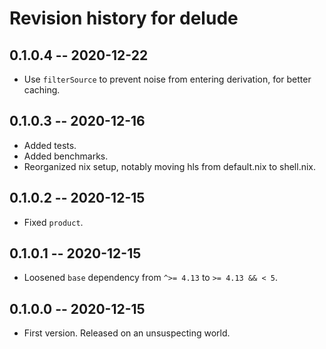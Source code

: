 # Revision history for delude

## 0.1.0.4 -- 2020-12-22

* Use `filterSource` to prevent noise from entering derivation, for better
  caching.

## 0.1.0.3 -- 2020-12-16

* Added tests.
* Added benchmarks.
* Reorganized nix setup, notably moving hls from default.nix to shell.nix.

## 0.1.0.2 -- 2020-12-15

* Fixed `product`.

## 0.1.0.1 -- 2020-12-15

* Loosened `base` dependency from `^>= 4.13` to `>= 4.13 && < 5`.

## 0.1.0.0 -- 2020-12-15

* First version. Released on an unsuspecting world.
